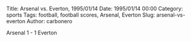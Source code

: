 Title: Arsenal vs. Everton, 1995/01/14
Date: 1995/01/14 00:00
Category: sports
Tags: football, football scores, Arsenal, Everton
Slug: arsenal-vs-everton
Author: carbonero


Arsenal 1 - 1 Everton
